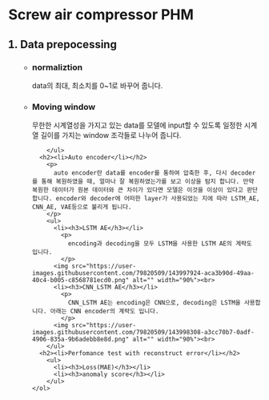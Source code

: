 <!DOCTYPE html>
<html>
  <body>
    <h1>Screw air compressor PHM</h1>
    <ol>
      <h2><li>Data prepocessing</li></h2>
        <ul>
          <li><h3>normaliztion</h3></li>
            <p>
              data의 최대, 최소치를 0~1로 바꾸어 줍니다.
            </p>
          <li><h3>Moving window</h3></li>
            <p>
              무한한 시계열성을 가지고 있는 data를 모델에 input할 수 있도록 일정한 시계열 길이를 가지는 window 조각들로 나누어 줍니다.
            </p>

        </ul>
      <h2><li>Auto encoder</li></h2>
        <p>
          auto encoder란 data를 encoder를 통하여 압축한 후, 다시 decoder를 통해 복원하였을 때, 얼마나 잘 복원하였는가를 보고 이상을 탐지 합니다. 만약 복원한 데이터가 원본 데이터와 큰 차이가 있다면 모델은 이것을 이상이 있다고 판단 합니다. encoder와 decoder에 어떠한 layer가 사용되었는 지에 따라 LSTM_AE, CNN_AE, VAE등으로 불리게 됩니다.
        </p>
        <ul>
          <li><h3>LSTM AE</h3></li>
            <p>
              encoding과 decoding을 모두 LSTM을 사용한 LSTM AE의 계략도 입니다.
            </p>
          <img src="https://user-images.githubusercontent.com/79820509/143997924-aca3b90d-49aa-40c4-b005-c8568781ecd0.png" alt="" width="90%"><br>
          <li><h3>CNN_LSTM AE</h3></li>
            <p>
              CNN_LSTM AE는 encoding은 CNN으로, decoding은 LSTM을 사용합니다. 아래는 CNN encoder의 계략도 입니다.
            </p>
          <img src="https://user-images.githubusercontent.com/79820509/143998308-a3cc70b7-0adf-4906-835a-9b6adebb8e8d.png" alt="" width="90%"><br>
        </ul>
      <h2><li>Perfomance test with reconstruct error</li></h2>
        <ul>
          <li><h3>Loss(MAE)</h3></li>
          <li><h3>anomaly score</h3></li>
        </ul>
    </ol>
  </body>
</html>
